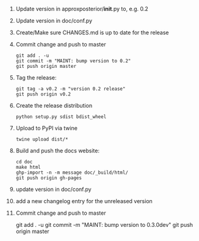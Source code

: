 1. Update version in approxposterior/__init__.py to, e.g. 0.2

2. Update version in doc/conf.py

3. Create/Make sure CHANGES.md is up to date for the release

4. Commit change and push to master

       git add . -u
       git commit -m "MAINT: bump version to 0.2"
       git push origin master

5. Tag the release:

       git tag -a v0.2 -m "version 0.2 release"
       git push origin v0.2

6. Create the release distribution

       python setup.py sdist bdist_wheel

7. Upload to PyPI via twine

       twine upload dist/*

8. Build and push the docs website:

       cd doc
       make html
       ghp-import -n -m message doc/_build/html/
       git push origin gh-pages

9. update version in doc/conf.py

10. add a new changelog entry for the unreleased version

11. Commit change and push to master

       git add . -u
       git commit -m "MAINT: bump version to 0.3.0dev"
       git push origin master
